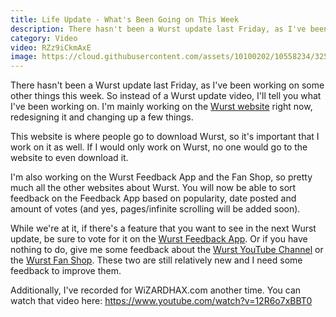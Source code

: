 ```yaml
---
title: Life Update - What's Been Going on This Week
description: There hasn't been a Wurst update last Friday, as I've been working on some other things this week.
category: Video
video: RZz9iCkmAxE
image: https://cloud.githubusercontent.com/assets/10100202/10558234/325f28b2-74c9-11e5-92c9-1a2be479dfd9.jpg
---
```

There hasn't been a Wurst update last Friday, as I've been working on some other things this week. So instead of a Wurst update video, I'll tell you what I've been working on. I'm mainly working on the [Wurst website](/) right now, redesigning it and changing up a few things.

This website is where people go to download Wurst, so it's important that I work on it as well. If I would only work on Wurst, no one would go to the website to even download it.

I'm also working on the Wurst Feedback App and the Fan Shop, so pretty much all the other websites about Wurst. You will now be able to sort feedback on the Feedback App based on popularity, date posted and amount of votes (and yes, pages/infinite scrolling will be added soon).

While we're at it, if there's a feature that you want to see in the next Wurst update, be sure to vote for it on the [Wurst Feedback App](https://feedback.wurstclient.net/). Or if you have nothing to do, give me some feedback about the [Wurst YouTube Channel](/youtube) or the [Wurst Fan Shop](/fanshop). These two are still relatively new and I need some feedback to improve them.
<!--read more-->

Additionally, I've recorded for WiZARDHAX.com another time. You can watch that video here: <a href="https://www.youtube.com/watch?v=12R6o7xBBT0" target="_blank">https://www.youtube.com/watch?v=12R6o7xBBT0</a>
